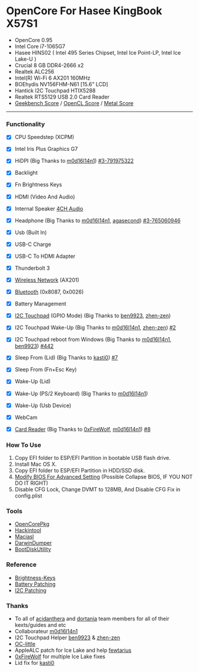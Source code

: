 # OpenCore For Hasee KingBook X57S1

 - OpenCore 0.95
 - Intel Core i7-1065G7
 - Hasee HINS02 ( Intel 495 Series Chipset, Intel Ice Point-LP, Intel Ice Lake-U )
 - Crucial 8 GB DDR4-2666 x2
 - Realtek ALC256
 - Intel(R) Wi-Fi 6 AX201 160MHz
 - BOEhydis NV156FHM-N61 [15.6" LCD]
 - Hantick I2C Touchpad HTIX5288
 - Realtek RTS5129 USB 2.0 Card Reader
 - [Geekbench Score] / [OpenCL Score] / [Metal Score]

---

### Functionality
 - [x] CPU Speedstep (XCPM)
 - [x] Intel Iris Plus Graphics G7
 - [x] HiDPI (Big Thanks to [m0d16l14n1]) [#3-791975322]
 - [x] Backlight
 - [x] Fn Brightness Keys
 - [x] HDMI (Video And Audio)
 - [x] Internal Speaker [4CH Audio]
 - [x] Headphone (Big Thanks to [m0d16l14n1], [agasecond]) [#3-765060946]
 - [x] Usb (Built In)
 - [x] USB-C Charge
 - [x] USB-C To HDMI Adapter
 - [x] Thunderbolt 3
 - [x] [Wireless Network] (AX201)
 - [x] [Bluetooth] (0x8087, 0x0026)
 - [x] Battery Management
 - [x] [I2C Touchpad] (GPIO Mode) (Big Thanks to [ben9923], [zhen-zen])
 - [x] I2C Touchpad Wake-Up (Big Thanks to [m0d16l14n1], [zhen-zen]) [#2]
 - [x] I2C Touchpad reboot from Windows (Big Thanks to [m0d16l14n1], [ben9923]) [#442]
 - [x] Sleep From (Lid) (Big Thanks to [kasti0]) [#7]
 - [x] Sleep From (Fn+Esc Key)
 - [x] Wake-Up (Lid)
 - [x] Wake-Up (PS/2 Keyboard) (Big Thanks to [m0d16l14n1])
 - [x] Wake-Up (Usb Device)
 - [x] WebCam
 - [x] [Card Reader] (Big Thanks to [0xFireWolf], [m0d16l14n1]) [#8]



### How To Use
 1. Copy EFI folder to ESP/EFI Partition in bootable USB flash drive.
 2. Install Mac OS X.
 3. Copy EFI folder to ESP/EFI Partition in HDD/SSD disk.
 5. [Modify BIOS For Advanced Setting] (Possible Collapse BIOS, IF YOU NOT DO IT RIGHT)
 6. Disable CFG Lock, Change DVMT to 128MB, And Disable CFG Fix in config.plist


### Tools
  - [OpenCorePkg]
  - [Hackintool]
  - [Maciasl]
  - [DarwinDumper]
  - [BootDiskUtility]


### Reference
  - [Brightness-Keys](https://www.tonymacx86.com/threads/guide-patching-dsdt-ssdt-for-laptop-backlight-control.152659/)
  - [Battery Patching](https://github.com/daliansky/OC-little/tree/master/08-%E7%94%B5%E6%B1%A0%E8%A1%A5%E4%B8%81)
  - [I2C Patching](https://www.penghubingzhou.cn/2019/01/06/VoodooI2C%20DSDT%20Edit/)


### Thanks
* To all of [acidanthera] and [dortania] team members for all of their kexts/guides and etc 
* Collaborateur [m0d16l14n1]
* I2C Touchpad Helper [ben9923] & [zhen-zen]
* [OC-little]
* AppleALC patch for Ice Lake and help [fewtarius] 
* [0xFireWolf] for multiple Ice Lake fixes
* Lid fix for [kasti0]

[Geekbench Score]:<https://browser.geekbench.com/v5/cpu/3534153>
[OpenCL Score]:<https://browser.geekbench.com/v5/compute/1430453>
[Metal Score]:<https://browser.geekbench.com/v5/compute/1430464>

[OpenCorePkg]: <https://github.com/acidanthera/OpenCorePkg>
[Hackintool]: <https://github.com/headkaze/Hackintool>
[Maciasl]: <https://sourceforge.net/projects/maciasl/>
[DarwinDumper]: <https://bitbucket.org/blackosx/darwindumper>
[BootDiskUtility]: <http://cvad-mac.narod.ru/>

[Wireless Network]: <https://github.com/OpenIntelWireless/itlwm>
[Bluetooth]: <https://github.com/OpenIntelWireless/IntelBluetoothFirmware>
[I2C Touchpad]: <https://github.com/VoodooI2C/VoodooI2C>
[Card Reader]: <https://github.com/0xFireWolf/RealtekCardReader>

[Modify BIOS For Advanced Setting]: <https://github.com/Ardentwheel/OpenCore-Hasee-X57S1/tree/master/Tools/BIOS>
[4CH Audio]: <https://github.com/acidanthera/AppleALC/pull/601>
[#2]: <https://github.com/Ardentwheel/OpenCore-Hasee-X57S1/issues/2>
[#3-765060946]: <https://github.com/Ardentwheel/OpenCore-Hasee-X57S1/issues/3#issuecomment-765060946>
[#3-791975322]: <https://github.com/Ardentwheel/OpenCore-Hasee-X57S1/issues/3#issuecomment-791975322>
[#7]: <https://github.com/Ardentwheel/OpenCore-Hasee-X57S1/issues/7>
[#8]: <https://github.com/Ardentwheel/OpenCore-Hasee-X57S1/issues/8>
[#442]: <https://github.com/VoodooI2C/VoodooI2C/issues/442>


[ben9923]: <https://github.com/ben9923>
[m0d16l14n1]: <https://github.com/m0d16l14n1>
[zhen-zen]: <https://github.com/zhen-zen>
[OC-little]: <https://github.com/daliansky/OC-little>
[fewtarius]: <https://github.com/fewtarius>
[acidanthera]: <https://github.com/acidanthera>
[dortania]: <https://github.com/dortania>
[0xFireWolf]: <https://github.com/0xFireWolf>
[kasti0]: <https://github.com/kasti0>
[agasecond]: <https://github.com/agasecond>
